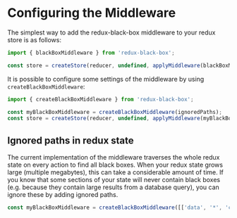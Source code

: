 # Configuring the Middleware

The simplest way to add the redux-black-box middleware to your redux store is as follows:
```javascript
import { blackBoxMiddleware } from 'redux-black-box';

const store = createStore(reducer, undefined, applyMiddleware(blackBoxMiddleware));
```

It is possible to configure some settings of the middleware by using `createBlackBoxMiddleware`:
```javascript
import { createBlackBoxMiddleware } from 'redux-black-box';

const myBlackBoxMiddleware = createBlackBoxMiddleware(ignoredPaths);
const store = createStore(reducer, undefined, applyMiddleware(myBlackBoxMiddleware));
```

## Ignored paths in redux state
The current implementation of the middleware traverses the whole redux state on every action to find all black boxes.
When your redux state grows large (multiple megabytes), this can take a considerable amount of time.
If you know that some sections of your state will never contain black boxes (e.g. because they contain large results from a database query), you can ignore these by adding ignored paths.

```javascript
const myBlackBoxMiddleware = createBlackBoxMiddleware([['data', '*', 'content']]);
```
